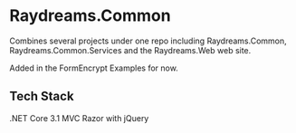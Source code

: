 # Raydreams.Common

Combines several projects under one repo including Raydreams.Common, Raydreams.Common.Services and the Raydreams.Web web site.

Added in the FormEncrypt Examples for now.

## Tech Stack

.NET Core 3.1 MVC Razor with jQuery
